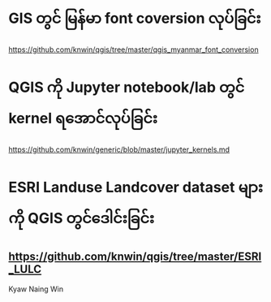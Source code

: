 # GIS တွင် မြန်မာ font coversion လုပ်ခြင်း #

https://github.com/knwin/qgis/tree/master/qgis_myanmar_font_conversion

# QGIS ကို Jupyter notebook/lab တွင် kernel ရအောင်လုပ်ခြင်း

https://github.com/knwin/generic/blob/master/jupyter_kernels.md

# ESRI Landuse Landcover dataset များကို QGIS တွင်ဒေါင်းခြင်း
 
https://github.com/knwin/qgis/tree/master/ESRI_LULC
----
Kyaw Naing Win
